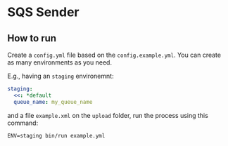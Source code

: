 # SQS Sender

## How to run

Create a `config.yml` file based on the `config.example.yml`. You can create as many environments as you need.

E.g., having an `staging` environemnt:

```YAML
staging:
  <<: *default
  queue_name: my_queue_name
```

and a file `example.xml` on the `upload` folder, run the process using this command:

```
ENV=staging bin/run example.yml
```

